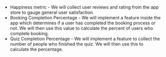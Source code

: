 - Happiness metric - We will collect user reviews and rating from the app store to gauge general user satisfaction.
- Booking Completion Percentage - We will implement a feature inside the app which determines if a user has completed the booking process or not. We will then use this value to calculate the percent of users who complete booking.
- Quiz Completion Percentage - We will implement a feature to collect the number of people who finished the quiz. We will then use this to calculate the percentage.

